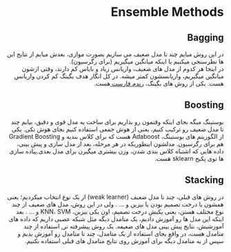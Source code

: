 <h1 dir = 'rtl'> Ensemble Methods </h1>
<h2 dir = 'rtl'> Bagging </h2>
<p dir = 'rtl'> 
در این روش میایم چند تا مدل ضعیف می سازیم بصورت موازی، بعدش میایم از نتایج این ها نظرسنجی میکنیم یا اینکه میانگین میگیریم (برای رگرسیون).<br>
در اینجا هر کدوم از مدل های ضعیف، واریانس زیاد و بایاس کم دارند، وقتی ازشون میانگین میگیریم، واریانسشون کمتر میشه. در کل انگار هدف بگینگ کم کردن واریانس هست. یکی از روش های بگینگ، <a href="random_forest.md"> رندم فارست </a> هست.
</p>
<h2 dir = 'rtl'>Boosting </h2>

<p dir ='rtl'>
بوستینگ میگه بجای اینکه وقتمون رو بذاریم برای ساخت یه مدل قوی و دقیق، بیایم چند تا مدل ضعیف رو ترکیب کنیم، یعنی از هوش جمعی 
استفاده کنیم بجای هوش تکی. 
یکی از الگوریتم های بوستینگ، Adaboost هست که برای کلاس بندیه و Gradient Boosting هم برای رگرسیون. مدلشون اینطوریکه در هر مرحله، بعد از مدل سازی و پیش بینی، داده هایی که اشتباه کلاس بندی شدن، وزن بیشتری میگیرن برای مدل بعدی.پیاده سازی ها توی پکیج sklearn هست.
 </p>

<h2 dir ='rtl'> Stacking</h2>
<p dir ='rtl'>
در روش های قبلی، چند تا مدل ضعیف (weak learner) از یک نوع انتخاب میکردیم؛ یعنی همشون یا درخت تصمیم بودن یا بیزین و ... . ولی در این روش، مدل های ضعیف از چند نوع مختلف هستن، یعنی یکیش درخت تصمیم، اون یکی بیزین، KNN، SVM و ... . بعد اینکه این مدل ها رو آموزش دادیم، یک متامدل دیگه مثل شبکه عصبی داریم که داده های آموزشیش، نتایج پیش بینی مدل های ضعیفه. یک روش پیشرفته تر, استفاده از چند متامدل هست، در واقع بجای استفاده از یک متامدل، چند تا متامدل رو آموزش بدیم و سپس از یه متامدل دیگه برای آموزش روی نتایج متامدل های قبلی استفاده بکنیم.
 </p>